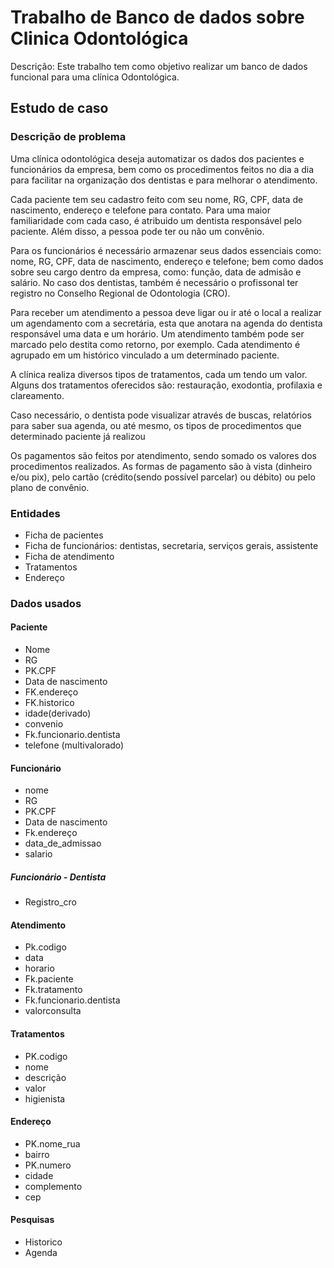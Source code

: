 # Trabalho de Banco de dados sobre Clinica Odontológica

Descrição: Este trabalho tem como objetivo realizar um banco de dados funcional para uma clínica Odontológica.


## Estudo de caso 

### Descrição de problema

<p> Uma clínica odontológica deseja automatizar os dados dos pacientes e funcionários da empresa, bem como os procedimentos feitos no dia a dia para facilitar na organização dos dentistas e para melhorar o atendimento.</p>
<p>Cada paciente tem seu cadastro feito com seu nome, RG, CPF, data de nascimento, endereço e telefone para contato. Para uma maior familiaridade com cada caso, é atribuido um dentista responsável pelo paciente. Além disso, a pessoa pode ter ou não um convênio.</p>
<p>Para os funcionários é necessário armazenar seus dados essenciais como: nome, RG, CPF, data de nascimento, endereço e telefone; bem como dados sobre seu cargo dentro da empresa, como: função, data de admisão e salário. No caso dos dentistas, também é necessário o profissonal ter registro no Conselho Regional de Odontologia (CRO).</p>
<p>Para receber um atendimento a pessoa deve ligar ou ir até o local a realizar um agendamento com a secretária, esta que anotara na agenda do dentista responsável uma data e um horário. Um atendimento também pode ser marcado pelo destita como retorno, por exemplo. Cada atendimento é agrupado em um histórico vinculado a um determinado paciente.</p>
<p>A clínica realiza diversos tipos de tratamentos, cada um tendo um valor. Alguns dos tratamentos oferecidos são: restauração, exodontia, profilaxia e clareamento.
<p>Caso necessário, o dentista pode visualizar através de buscas, relatórios para saber sua agenda, ou até mesmo, os tipos de procedimentos que determinado paciente já realizou</p>
<p>Os pagamentos são feitos por atendimento, sendo somado os valores dos procedimentos realizados. As formas de pagamento são à vista (dinheiro e/ou pix), pelo cartão (crédito(sendo possível parcelar) ou débito) ou pelo plano de convênio.</p>
 

### Entidades

- Ficha de pacientes
- Ficha de funcionários: dentistas, secretaria, serviços gerais, assistente
- Ficha de atendimento
- Tratamentos 
- Endereço

### Dados usados

#### Paciente

- Nome
- RG
- PK.CPF
- Data de nascimento
- FK.endereço
- FK.historico
- idade(derivado)
- convenio
- Fk.funcionario.dentista
- telefone (multivalorado)

#### Funcionário

- nome
- RG
- PK.CPF
- Data de nascimento
- Fk.endereço
- data_de_admissao
- salario

##### Funcionário - Dentista

- Registro_cro


#### Atendimento

- Pk.codigo
- data
- horario
- Fk.paciente
- Fk.tratamento
- Fk.funcionario.dentista
- valorconsulta

#### Tratamentos

- PK.codigo
- nome
- descrição
- valor
- higienista

#### Endereço

- PK.nome_rua
- bairro
- PK.numero
- cidade
- complemento
- cep  


#### Pesquisas

- Historico
- Agenda



